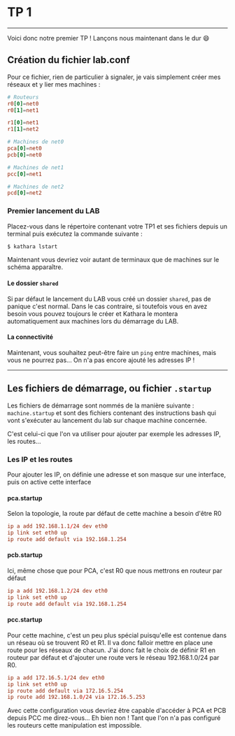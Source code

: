 # TP 1
---
Voici donc notre premier TP ! Lançons nous maintenant dans le dur :smile:
## Création du fichier lab.conf

Pour ce fichier, rien de particulier à signaler, je vais simplement créer mes réseaux et y lier mes machines :

```conf
# Routeurs
r0[0]=net0
r0[1]=net1

r1[0]=net1
r1[1]=net2

# Machines de net0
pca[0]=net0
pcb[0]=net0

# Machines de net1
pcc[0]=net1

# Machines de net2
pcd[0]=net2
```

### Premier lancement du LAB
Placez-vous dans le répertoire contenant votre TP1 et ses fichiers depuis un terminal puis exécutez la commande suivante : 
```bash
$ kathara lstart
```
Maintenant vous devriez voir autant de terminaux que de machines sur le schéma apparaître.

#### Le dossier `shared`
Si par défaut le lancement du LAB vous créé un dossier `shared`, pas de panique c'est normal. Dans le cas contraire, si toutefois vous en avez besoin vous pouvez toujours le créer et Kathara le montera automatiquement aux machines lors du démarrage du LAB.

#### La connectivité
Maintenant, vous souhaitez peut-être faire un `ping` entre machines, mais vous ne pourrez pas... On n'a pas encore ajouté les adresses IP !

---
## Les fichiers de démarrage, ou fichier `.startup`
Les fichiers de démarrage sont nommés de la manière suivante : `machine.startup` et sont des fichiers contenant des instructions bash qui vont s'exécuter au lancement du lab sur chaque machine concernée.

C'est celui-ci que l'on va utiliser pour ajouter par exemple les adresses IP, les routes...

### Les IP et les routes
Pour ajouter les IP, on définie une adresse et son masque sur une interface, puis on active cette interface
#### pca.startup
Selon la topologie, la route par défaut de cette machine a besoin d'être R0
```conf
ip a add 192.168.1.1/24 dev eth0
ip link set eth0 up
ip route add default via 192.168.1.254
```

#### pcb.startup
Ici, même chose que pour PCA, c'est R0 que nous mettrons en routeur par défaut
```conf
ip a add 192.168.1.2/24 dev eth0
ip link set eth0 up
ip route add default via 192.168.1.254
```

#### pcc.startup
Pour cette machine, c'est un peu plus spécial puisqu'elle est contenue dans un réseau où se trouvent R0 et R1. Il va donc falloir mettre en place une route pour les réseaux de chacun. J'ai donc fait le choix de définir R1 en routeur par défaut et d'ajouter une route vers le réseau 192.168.1.0/24 par R0.
```conf
ip a add 172.16.5.1/24 dev eth0
ip link set eth0 up
ip route add default via 172.16.5.254
ip route add 192.168.1.0/24 via 172.16.5.253
```
Avec cette configuration vous devriez être capable d'accéder à PCA et PCB depuis PCC me direz-vous... Eh bien non ! Tant que l'on n'a pas configuré les routeurs cette manipulation est impossible.

